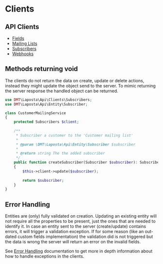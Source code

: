 # Clients

## API Clients

* [Fields](/docs/mailing-lists.md)
* [Mailing Lists](/docs/mailing-lists.md)
* [Subscribers](/docs/mailing-lists.md)
* [Webhooks](/docs/mailing-lists.md)

## Methods returning void

The clients do not return the data on create, update or delete actions, instead
they might update the object send to the server. To mimic returning the server response the handled object can be 
returned.

```php
use DMT\Laposta\Api\Clients\Subscribers;
use DMT\Laposta\Api\Entity\Subscriber;

class CustomerMailingService
{
    protected Subscribers $client;
  
    /**
     * Subscriber a customer to the 'Customer mailing list' 
     * 
     * @param \DMT\Laposta\Api\Entity\Subscriber $subscriber
     *
     * @return string The the added subscriber
     */
    public function createSubscriber(Subscriber $subscriber): Subscriber
    {
        $this->client->update($subscriber);
        
        return $subscriber;
    }
}
```

## Error Handling

Entities are (only) fully validated on creation. Updating an existing entity will not require all the properties to 
be present, just the ones that are needed to identify it. In case an entity sent to the server (create/update) contains 
errors, it will trigger a validation exception. If for some reason (like an out-dated custom fields implementation) the 
validation did is not triggered but the data is wrong the server will return an error on the invalid 
fields.

See [Error Handling](/docs/error-handling.md) documentation to get more in depth information about how to handle 
exceptions in the clients.